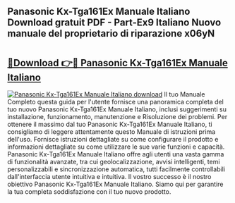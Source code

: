 ## Panasonic Kx-Tga161Ex Manuale Italiano Download gratuit PDF - Part-Ex9 Italiano Nuovo manuale del proprietario di riparazione x06yN

# <h2><a href="http://dfdhav.blite.top/?on=Panasonic+Kx-Tga161Ex+Manuale+Italiano">🔗Download 👉🔴 Panasonic Kx-Tga161Ex Manuale Italiano</a></h2>

[![Panasonic Kx-Tga161Ex Manuale Italiano download](https://i.imgur.com/lujVjoI.png)](http://dfdhav.blite.top/?on=Panasonic+Kx-Tga161Ex+Manuale+Italiano)
Il tuo Manuale Completo questa guida per l'utente fornisce una panoramica completa del tuo nuovo Panasonic Kx-Tga161Ex Manuale Italiano, inclusi suggerimenti su installazione, funzionamento, manutenzione e Risoluzione dei problemi. Per ottenere il massimo dal tuo Panasonic Kx-Tga161Ex Manuale Italiano, ti consigliamo di leggere attentamente questo Manuale di istruzioni prima dell'uso. Fornisce istruzioni dettagliate su come configurare il prodotto e informazioni dettagliate su come utilizzare le sue varie funzioni e capacità. Panasonic Kx-Tga161Ex Manuale Italiano offre agli utenti una vasta gamma di funzionalità avanzate, tra cui geolocalizzazione, avvisi intelligenti, temi personalizzabili e sincronizzazione automatica, tutti facilmente controllabili dall'interfaccia utente intuitiva e intuitiva. Il vostro successo è il nostro obiettivo Panasonic Kx-Tga161Ex Manuale Italiano. Siamo qui per garantire la tua completa soddisfazione con il tuo nuovo prodotto.
